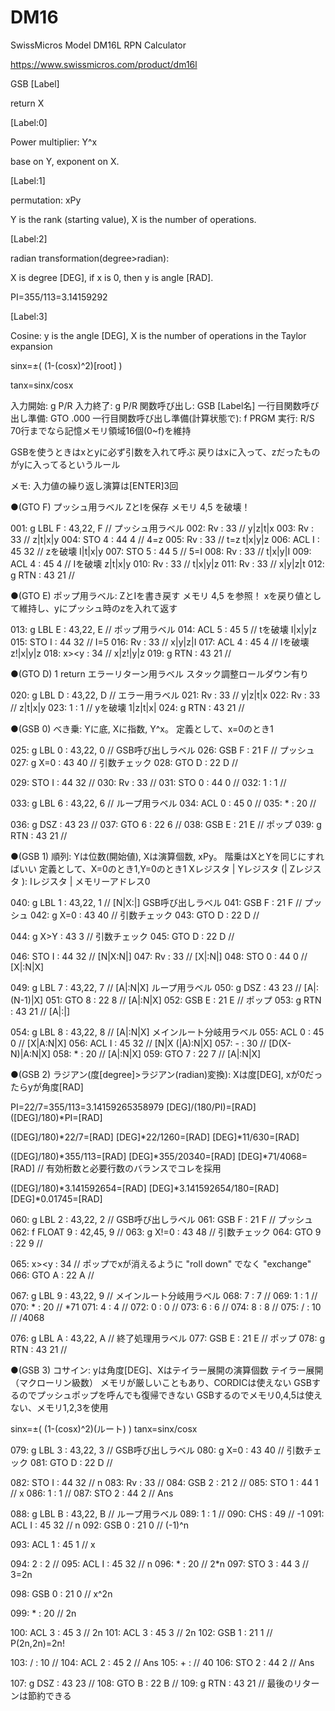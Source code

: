 # DM16

SwissMicros Model DM16L RPN Calculator

https://www.swissmicros.com/product/dm16l


GSB [Label]

return X


[Label:0]

Power multiplier: Y^x

base on Y, exponent on X.

[Label:1]

permutation: xPy

Y is the rank (starting value), X is the number of operations.

[Label:2]

radian transformation(degree>radian):

X is degree [DEG], if x is 0, then y is angle [RAD].

PI=355/113=3.14159292

[Label:3]

Cosine: y is the angle [DEG], X is the number of operations in the Taylor expansion

sinx=±( (1-(cosx)^2)[root] )

tanx=sinx/cosx


入力開始: g P/R
入力終了: g P/R
関数呼び出し: GSB [Label名]
一行目関数呼び出し準備: GTO .000
一行目関数呼び出し準備(計算状態で): f PRGM
実行: R/S
70行までなら記憶メモリ領域16個(0~f)を維持

GSBを使うときはxとyに必ず引数を入れて呼ぶ
戻りはxに入って、zだったものがyに入ってるというルール


メモ:
入力値の繰り返し演算は[ENTER]3回


●(GTO F) プッシュ用ラベル ZとIを保存
メモリ 4,5 を破壊！

001: g LBL F	: 43,22, F	// プッシュ用ラベル
002: Rv	: 33	// y|z|t|x
003: Rv	: 33	// z|t|x|y
004: STO 4	: 44 4	// 4=z 
005: Rv	: 33	// t=z t|x|y|z
006: ACL I	: 45 32	// zを破壊 I|t|x|y
007: STO 5	: 44 5	// 5=I
008: Rv	: 33	// t|x|y|I
009: ACL 4	: 45 4	// Iを破壊 z|t|x|y
010: Rv	: 33	// t|x|y|z
011: Rv	: 33	// x|y|z|t
012: g RTN	: 43 21	// 




●(GTO E) ポップ用ラベル: ZとIを書き戻す
メモリ 4,5 を参照！
xを戻り値として維持し、yにプッシュ時のzを入れて返す

013: g LBL E	: 43,22, E	// ポップ用ラベル
014: ACL 5	: 45 5	// tを破壊 I|x|y|z
015: STO I	: 44 32	// I=5
016: Rv	: 33	// x|y|z|I
017: ACL 4	: 45 4	// Iを破壊 z!|x|y|z
018: x><y	: 34	// x|z!|y|z
019: g RTN	: 43 21	// 




●(GTO D) 1 return エラーリターン用ラベル スタック調整ロールダウン有り 

020: g LBL D	: 43,22, D	// エラー用ラベル
021: Rv	: 33	// y|z|t|x
022: Rv	: 33	// z|t|x|y
023: 1	: 1	// yを破壊 1|z|t|x|
024: g RTN	: 43 21	// 




●(GSB 0) べき乗: Yに底, Xに指数, Y^x。
定義として、x=0のとき1

025: g LBL 0	: 43,22, 0	// GSB呼び出しラベル
026: GSB F	: 21 F	// プッシュ
027: g X=0	: 43 40	// 引数チェック
028: GTO D	: 22 D	// 

029: STO I	: 44 32	// 
030: Rv	: 33	// 
031: STO 0	: 44 0	// 
032: 1	: 1	// 

033: g LBL 6	: 43,22, 6	// ループ用ラベル
034: ACL 0	: 45 0	// 
035: *	: 20	// 

036: g DSZ	: 43 23	// 
037: GTO 6	: 22 6	// 
038: GSB E	: 21 E	// ポップ
039: g RTN	: 43 21	// 




●(GSB 1) 順列:  Yは位数(開始値), Xは演算個数, xPy。
階乗はXとYを同じにすればいい
定義として、X=0のとき1,Y=0のとき1
Xレジスタ | Yレジスタ (| Zレジスタ ): Iレジスタ | メモリーアドレス0

040: g LBL 1	: 43,22, 1	// [N|X:|] GSB呼び出しラベル
041: GSB F	: 21 F	// プッシュ
042: g X=0	: 43 40	// 引数チェック
043: GTO D	: 22 D	// 

044: g X>Y	: 43 3	// 引数チェック
045: GTO D	: 22 D	// 

046: STO I	: 44 32	// [N|X:N|]
047: Rv	: 33	// [X|:N|]
048: STO 0	: 44 0	// [X|:N|X]

049: g LBL 7	: 43,22, 7	// [A|:N|X] ループ用ラベル
050: g DSZ	: 43 23	// [A|:(N-1)|X]
051: GTO 8	: 22 8	// [A|:N|X]
052: GSB E	: 21 E	// ポップ
053: g RTN	: 43 21	// [A|:|]

054: g LBL 8	: 43,22, 8	// [A|:N|X] メインルート分岐用ラベル
055: ACL 0	: 45 0	// [X|A:N|X]
056: ACL I	: 45 32	// [N|X (|A):N|X]
057: -	: 30	// [D(X-N)|A:N|X]
058: *	: 20	// [A|:N|X]
059: GTO 7	: 22 7	// [A|:N|X]




●(GSB 2) ラジアン(度[degree]>ラジアン(radian)変換):
Xは度[DEG], xが0だったらyが角度[RAD]

PI=22/7=355/113=3.14159265358979
[DEG]/(180/PI)=[RAD]
([DEG]/180)*PI=[RAD]

([DEG]/180)*22/7=[RAD]
[DEG]*22/1260=[RAD]
[DEG]*11/630=[RAD]

([DEG]/180)*355/113=[RAD]
[DEG]*355/20340=[RAD]
[DEG]*71/4068=[RAD]	// 有効桁数と必要行数のバランスでコレを採用

([DEG]/180)*3.141592654=[RAD]
[DEG]*3.141592654/180=[RAD]
[DEG]*0.01745=[RAD]

060: g LBL 2	: 43,22, 2	// GSB呼び出しラベル
061: GSB F	: 21 F	// プッシュ
062: f FLOAT 9	: 42,45, 9	// 
063: g X!=0	: 43 48	// 引数チェック
064: GTO 9	: 22 9	// 

065: x><y	: 34 // ポップでxが消えるように "roll down" でなく "exchange"
066: GTO A	: 22 A	// 

067: g LBL 9	: 43,22, 9	// メインルート分岐用ラベル
068: 7	: 7	// 
069: 1	: 1	// 
070: *	: 20	// *71
071: 4	: 4	// 
072: 0	: 0	// 
073: 6	: 6	// 
074: 8	: 8	// 
075: /	: 10	// /4068

076: g LBL A	: 43,22, A	// 終了処理用ラベル
077: GSB E	: 21 E	// ポップ
078: g RTN	: 43 21	// 




●(GSB 3) コサイン: yは角度[DEG]、Xはテイラー展開の演算個数
テイラー展開（マクローリン級数）
メモリが厳しいこともあり、CORDICは使えない
GSBするのでプッシュポップを呼んでも復帰できない
GSBするのでメモリ0,4,5は使えない、メモリ1,2,3を使用

sinx=±( (1-(cosx)^2)(ルート) )
tanx=sinx/cosx

079: g LBL 3	: 43,22, 3	// GSB呼び出しラベル
080: g X=0	: 43 40	// 引数チェック
081: GTO D	: 22 D	// 

082: STO I	: 44 32	// n
083: Rv	: 33	// 
084: GSB 2	: 21 2	// 
085: STO 1	: 44 1	// x
086: 1	: 1	// 
087: STO 2	: 44 2	// Ans

088: g LBL B	: 43,22, B	// ループ用ラベル
089: 1	: 1	// 
090: CHS	: 49	// -1
091: ACL I	: 45 32	// n
092: GSB 0	: 21 0	// (-1)^n

093: ACL 1	: 45 1	// x

094: 2	: 2	// 
095: ACL I	: 45 32	// n
096: *	: 20	// 2*n
097: STO 3	: 44 3	// 3=2n

098: GSB 0	: 21 0	// x^2n

099: *	: 20	// 2n

100: ACL 3	: 45 3	// 2n
101: ACL 3	: 45 3	// 2n
102: GSB 1	: 21 1	// P(2n,2n)=2n!

103: /	: 10	// 
104: ACL 2	: 45 2	// Ans
105: +	: 	// 40
106: STO 2	: 44 2	// Ans

107: g DSZ	: 43 23	// 
108: GTO B	: 22 B	// 
109: g RTN	: 43 21	// 最後のリターンは節約できる




